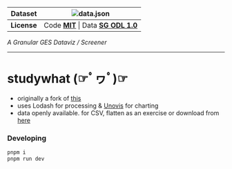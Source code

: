 | **Dataset** | ![data.json](https://img.shields.io/badge/data.json-cyan)                                       |
|-------------|---------------------------------------------------------------------------------------------------|
| **License** | Code [**MIT**](https://github.com/hewliyang/studywhat/blob/main/LICENSE) \| Data [**SG ODL 1.0**](https://beta.data.gov.sg/open-data-license)|


*A Granular GES Dataviz / Screener*

---

# studywhat (☞ﾟヮﾟ)☞

- originally a fork of [this](https://github.com/Rich-Harris/sveltekit-movies-demo)
- uses Lodash for processing & [Unovis](https://github.com/f5/unovis) for charting
- data openly available. for CSV, flatten as an exercise or download from [here](https://studywhat.hewliyang.com/disclaimers)

### Developing

```bash
pnpm i
pnpm run dev
```
